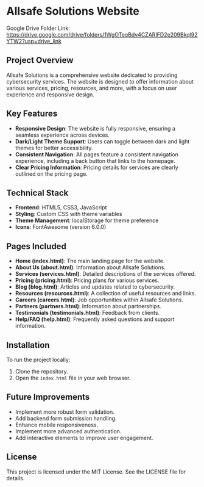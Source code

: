 # Allsafe Solutions Website

Google Drive Folder Link: https://drive.google.com/drive/folders/1WgOTeqBdv4CZARIFD2e209Bkql92YTW2?usp=drive_link

## Project Overview
Allsafe Solutions is a comprehensive website dedicated to providing cybersecurity services. The website is designed to offer information about various services, pricing, resources, and more, with a focus on user experience and responsive design.

## Key Features
- **Responsive Design**: The website is fully responsive, ensuring a seamless experience across devices.
- **Dark/Light Theme Support**: Users can toggle between dark and light themes for better accessibility.
- **Consistent Navigation**: All pages feature a consistent navigation experience, including a back button that links to the homepage.
- **Clear Pricing Information**: Pricing details for services are clearly outlined on the pricing page.

## Technical Stack
- **Frontend**: HTML5, CSS3, JavaScript
- **Styling**: Custom CSS with theme variables
- **Theme Management**: localStorage for theme preference
- **Icons**: FontAwesome (version 6.0.0)

## Pages Included
- **Home (index.html)**: The main landing page for the website.
- **About Us (about.html)**: Information about Allsafe Solutions.
- **Services (services.html)**: Detailed descriptions of the services offered.
- **Pricing (pricing.html)**: Pricing plans for various services.
- **Blog (blog.html)**: Articles and updates related to cybersecurity.
- **Resources (resources.html)**: A collection of useful resources and links.
- **Careers (careers.html)**: Job opportunities within Allsafe Solutions.
- **Partners (partners.html)**: Information about partnerships.
- **Testimonials (testimonials.html)**: Feedback from clients.
- **Help/FAQ (help.html)**: Frequently asked questions and support information.

## Installation
To run the project locally:
1. Clone the repository.
2. Open the `index.html` file in your web browser.

## Future Improvements
- Implement more robust form validation.
- Add backend form submission handling.
- Enhance mobile responsiveness.
- Implement more advanced authentication.
- Add interactive elements to improve user engagement.

## License
This project is licensed under the MIT License. See the LICENSE file for details.
